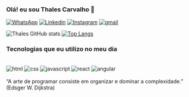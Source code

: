 ### Olá! eu sou Thales Carvalho 👋

[![WhatsApp](https://img.shields.io/badge/WhatsApp-25D366?style=for-the-badge&logo=whatsapp&logoColor=white
)](https://api.whatsapp.com/send?phone=5535991614154)
[![Linkedin](https://img.shields.io/badge/LinkedIn-0077B5?style=for-the-badge&logo=linkedin&logoColor=white
)](https://www.linkedin.com/in/thales-carvalho-5a8496212/)
[![Instagram](https://img.shields.io/badge/Instagram-E4405F?style=for-the-badge&logo=instagram&logoColor=white
)](https://www.instagram.com/thales_tjc/)
[![gmail](https://img.shields.io/badge/Gmail-D14836?style=for-the-badge&logo=gmail&logoColor=white
)](thalesjc.dev@gmail.com)

![Thales GitHub stats](https://github-readme-stats.vercel.app/api?username=Thalles1996&show_icons=true&theme=radical)
[![Top Langs](https://github-readme-stats.vercel.app/api/top-langs/?username=Thalles1996)](https://github.co/anuraghazra/github-readme-stats)

### Tecnologias que eu utilizo no meu dia

<div style="display: inline_block"><br/>
  <img align="center" alt="html" src="https://img.shields.io/badge/HTML-239120?style=for-the-badge&logo=html5&logoColor=white" />  
  <img align="center" alt="css" src="https://img.shields.io/badge/CSS-239120?&style=for-the-badge&logo=css3&logoColor=white" />
  <img align="center" alt="javascript" src="https://img.shields.io/badge/JavaScript-F7DF1E?style=for-the-badge&logo=javascript&logoColor=black" />
  <img align="center" alt="react" src="https://img.shields.io/badge/React-20232A?style=for-the-badge&logo=react&logoColor=61DAFB" />
  <img align="center" alt="angular" src="https://img.shields.io/badge/Angular-DD0031?style=for-the-badge&logo=angular&logoColor=white" />
</div><br/>
“A arte de programar consiste em organizar e dominar a complexidade.”<br/>
(Edsger W. Dijkstra)




